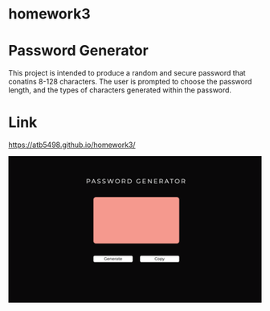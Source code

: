 # homework3

# Password Generator

This project is intended to produce a random and secure password that conatins 8-128 characters.  The user is prompted to choose the password length, and the types of characters generated within the password.

# Link

https://atb5498.github.io/homework3/

![alt text](screen.png "Logo Title Text 1")
